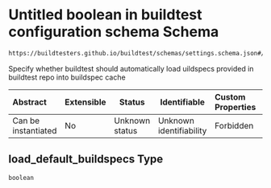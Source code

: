 # Untitled boolean in buildtest configuration schema Schema

```txt
https://buildtesters.github.io/buildtest/schemas/settings.schema.json#/properties/load_default_buildspecs
```

Specify whether buildtest should automatically load  uildspecs provided in buildtest repo into buildspec cache


| Abstract            | Extensible | Status         | Identifiable            | Custom Properties | Additional Properties | Access Restrictions | Defined In                                                                   |
| :------------------ | ---------- | -------------- | ----------------------- | :---------------- | --------------------- | ------------------- | ---------------------------------------------------------------------------- |
| Can be instantiated | No         | Unknown status | Unknown identifiability | Forbidden         | Allowed               | none                | [settings.schema.json\*](../out/settings.schema.json "open original schema") |

## load_default_buildspecs Type

`boolean`
